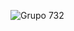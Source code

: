 ![Grupo 732](https://github.com/Juan-Sebastian-Rios-Martinez/juan-sebastian-rios-martinez/assets/47394043/3d360767-780e-4b19-aa5e-3eca6746f770)
